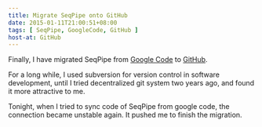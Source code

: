 ```yaml
---
title: Migrate SeqPipe onto GitHub
date: 2015-01-11T21:00:51+08:00
tags: [ SeqPipe, GoogleCode, GitHub ]
host-at: GitHub
---
```

Finally, I have migrated SeqPipe from [Google Code] to [GitHub].

[Google Code]: http://code.google.com/p/seqpipe/
[GitHub]: http://github.com/yanlinlin82/seqpipe/

For a long while, I used subversion for version control in software development, until I tried decentralized git system two years ago, and found it more attractive to me.

Tonight, when I tried to sync code of SeqPipe from google code, the connection became unstable again. It pushed me to finish the migration.
